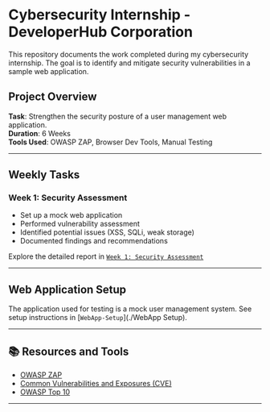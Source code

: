# Cybersecurity Internship - DeveloperHub Corporation
This repository documents the work completed during my cybersecurity internship. The goal is to identify and mitigate security vulnerabilities in a sample web application.

## Project Overview
**Task**: Strengthen the security posture of a user management web application.  
**Duration**: 6 Weeks  
**Tools Used**: OWASP ZAP, Browser Dev Tools, Manual Testing

---

## Weekly Tasks

### Week 1: Security Assessment
- Set up a mock web application
- Performed vulnerability assessment
- Identified potential issues (XSS, SQLi, weak storage)
- Documented findings and recommendations

Explore the detailed report in [`Week 1: Security Assessment`](./Week-1-Security-Assessment)

---

## Web Application Setup

The application used for testing is a mock user management system. See setup instructions in [`WebApp-Setup`](./WebApp Setup).

---

## 📚 Resources and Tools

- [OWASP ZAP](https://www.zaproxy.org/)
- [Common Vulnerabilities and Exposures (CVE)](https://cve.mitre.org/)
- [OWASP Top 10](https://owasp.org/www-project-top-ten/)

---
